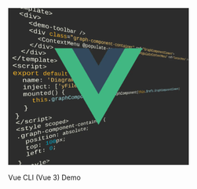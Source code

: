 <img src="../../resources/image/vue-cli.png" alt="demo-thumbnail" height="320"/>

Vue CLI (Vue 3) Demo

